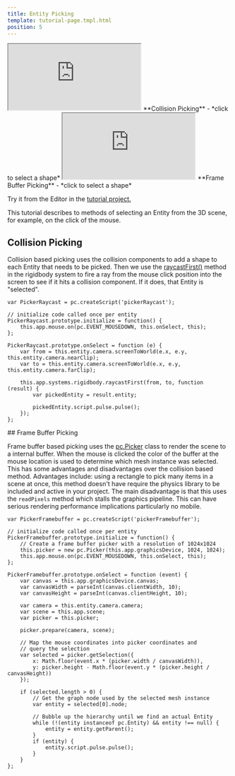 ```yaml
---
title: Entity Picking
template: tutorial-page.tmpl.html
position: 5
---
```


<iframe src="https://playcanv.as/b/0iehjK3i/"></iframe>
**Collision Picking** - *click to select a shape*

<iframe src="https://playcanv.as/b/RxJFqzy5"></iframe>
**Frame Buffer Picking** - *click to select a shape*

Try it from the Editor in the [tutorial project.][1]

This tutorial describes to methods of selecting an Entity from the 3D scene, for example, on the click of the mouse.

## Collision Picking

Collision based picking uses the collision components to add a shape to each Entity that needs to be picked. Then we use the [raycastFirst()][2] method in the rigidbody system to fire a ray from the mouse click position into the screen to see if it hits a collision component. If it does, that Entity is "selected".

~~~javascript~~~
var PickerRaycast = pc.createScript('pickerRaycast');

// initialize code called once per entity
PickerRaycast.prototype.initialize = function() {
    this.app.mouse.on(pc.EVENT_MOUSEDOWN, this.onSelect, this);
};

PickerRaycast.prototype.onSelect = function (e) {
    var from = this.entity.camera.screenToWorld(e.x, e.y, this.entity.camera.nearClip);
    var to = this.entity.camera.screenToWorld(e.x, e.y, this.entity.camera.farClip);

    this.app.systems.rigidbody.raycastFirst(from, to, function (result) {
        var pickedEntity = result.entity;

        pickedEntity.script.pulse.pulse();
    });
};
~~~

## Frame Buffer Picking

Frame buffer based picking uses the [pc.Picker][3] class to render the scene to a internal buffer. When the mouse is clicked the color of the buffer at the mouse location is used to determine which mesh instance was selected. This has some advantages and disadvantages over the collision based method. Advantages include: using a rectangle to pick many items in a scene at once, this method doesn't have require the physics library to be included and active in your project. The main disadvantage is that this uses the `readPixels` method which stalls the graphics pipeline. This can have serious rendering performance implications particularly no mobile.

~~~javascript~~~
var PickerFramebuffer = pc.createScript('pickerFramebuffer');

// initialize code called once per entity
PickerFramebuffer.prototype.initialize = function() {
    // Create a frame buffer picker with a resolution of 1024x1024
    this.picker = new pc.Picker(this.app.graphicsDevice, 1024, 1024);
    this.app.mouse.on(pc.EVENT_MOUSEDOWN, this.onSelect, this);
};

PickerFramebuffer.prototype.onSelect = function (event) {
    var canvas = this.app.graphicsDevice.canvas;
    var canvasWidth = parseInt(canvas.clientWidth, 10);
    var canvasHeight = parseInt(canvas.clientHeight, 10);

    var camera = this.entity.camera.camera;
    var scene = this.app.scene;
    var picker = this.picker;

    picker.prepare(camera, scene);

    // Map the mouse coordinates into picker coordinates and
    // query the selection
    var selected = picker.getSelection({
        x: Math.floor(event.x * (picker.width / canvasWidth)),
        y: picker.height - Math.floor(event.y * (picker.height / canvasHeight))
    });

    if (selected.length > 0) {
        // Get the graph node used by the selected mesh instance
        var entity = selected[0].node;

        // Bubble up the hierarchy until we find an actual Entity
        while (!(entity instanceof pc.Entity) && entity !== null) {
            entity = entity.getParent();
        }
        if (entity) {
            entity.script.pulse.pulse();
        }
    }
};
~~~

[1]: https://playcanvas.com/project/405856
[2]: http://developer.playcanvas.com/en/api/pc.RigidBodyComponentSystem.html#raycastFirst
[3]: http://developer.playcanvas.com/en/api/pc.Picker.html

